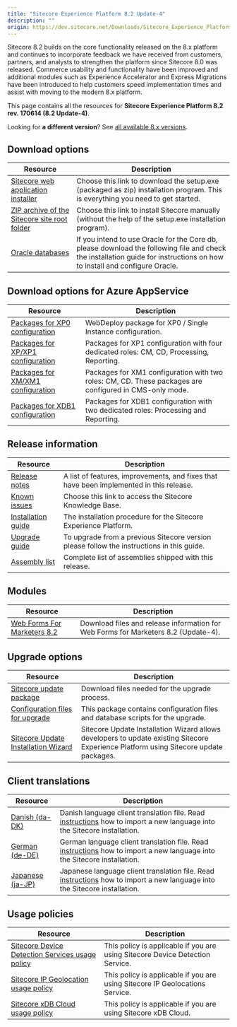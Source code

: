 ```yaml
---
title: "Sitecore Experience Platform 8.2 Update-4"
description: ""
origin: https://dev.sitecore.net/Downloads/Sitecore_Experience_Platform/82/Sitecore_Experience_Platform_82_Update4.aspx
---
```


Sitecore 8.2 builds on the core functionality released on the 8.x platform and continues to incorporate feedback we have received from customers, partners, and analysts to strengthen the platform since Sitecore 8.0 was released. Commerce usability and functionality have been improved and additional modules such as Experience Accelerator and Express Migrations have been introduced to help customers speed implementation times and assist with moving to the modern 8.x platform.

This page contains all the resources for **Sitecore Experience Platform 8.2 rev. 170614 (8.2 Update-4)**.

Looking for **a different version**? See [all available 8.x versions](/downloads/Sitecore_Experience_Platform).

## Download options

 | Resource | Description |
 | --- | --- |
 | [Sitecore web application installer](https://scdp.blob.core.windows.net/downloads/Sitecore%20Experience%20Platform/82/Sitecore%20Experience%20Platform%2082%20Update4/Secure/Sitecore%208.2%20rev.%20170614%20(exe).zip) | Choose this link to download the setup.exe (packaged as zip) installation program. This is everything you need to get started. |
 | [ZIP archive of the Sitecore site root folder](https://scdp.blob.core.windows.net/downloads/Sitecore%20Experience%20Platform/82/Sitecore%20Experience%20Platform%2082%20Update4/Secure/Sitecore%208.2%20rev.%20170614.zip) | Choose this link to install Sitecore manually (without the help of the setup.exe installation program). |
 | [Oracle databases](https://scdp.blob.core.windows.net/downloads/Sitecore%20Experience%20Platform/82/Sitecore%20Experience%20Platform%2082%20Update4/Secure/Sitecore%208.2%20rev.%20170614%20(oracle%20dbs).zip) | If you intend to use Oracle for the Core db, please download the following file and check the installation guide for instructions on how to install and configure Oracle. |

## Download options for Azure AppService

 | Resource | Description |
 | --- | --- |
 | [Packages for XP0 configuration](https://scdp.blob.core.windows.net/downloads/Sitecore%20Experience%20Platform/82/Sitecore%20Experience%20Platform%2082%20Update4/Secure/Sitecore%208.2%20rev.%20170614%20(WDP%20XP0%20package).zip) | WebDeploy package for XP0 / Single Instance configuration. |
 | [Packages for XP/XP1 configuration](https://scdp.blob.core.windows.net/downloads/Sitecore%20Experience%20Platform/82/Sitecore%20Experience%20Platform%2082%20Update4/Secure/Sitecore%208.2%20rev.%20170614%20(WDP%20XP1%20packages).zip) | Packages for XP1 configuration with four dedicated roles: CM, CD, Processing, Reporting. |
 | [Packages for XM/XM1 configuration](https://scdp.blob.core.windows.net/downloads/Sitecore%20Experience%20Platform/82/Sitecore%20Experience%20Platform%2082%20Update4/Secure/Sitecore%208.2%20rev.%20170614%20(WDP%20XM1%20packages).zip) | Packages for XM1 configuration with two roles: CM, CD. These packages are configured in CMS-only mode. |
 | [Packages for XDB1 configuration](https://scdp.blob.core.windows.net/downloads/Sitecore%20Experience%20Platform/82/Sitecore%20Experience%20Platform%2082%20Update4/Secure/Sitecore%208.2%20rev.%20170614%20(WDP%20XDB1%20packages).zip) | Packages for XDB1 configuration with two dedicated roles: Processing and Reporting. |

## Release information

 | Resource | Description |
 | --- | --- |
 | [Release notes](/downloads/Sitecore_Experience_Platform/82/Sitecore_Experience_Platform_82_Update4/Release_Notes) | A list of features, improvements, and fixes that have been implemented in this release. |
 | [Known issues](https://kb.sitecore.net/articles/631685) | Choose this link to access the Sitecore Knowledge Base. |
 | [Installation guide](https://scdp.blob.core.windows.net/downloads/Sitecore%20Experience%20Platform/82/Sitecore%20Experience%20Platform%2082%20Update4/Secure/Installation-Guide-SC82-Update-4.pdf) | The installation procedure for the Sitecore Experience Platform. |
 | [Upgrade guide](https://scdp.blob.core.windows.net/downloads/Sitecore%20Experience%20Platform/82/Sitecore%20Experience%20Platform%2082%20Update4/Secure/Sitecore-8.2-Update-4-Upgrade-Guide.pdf) | To upgrade from a previous Sitecore version please follow the instructions in this guide. |
 | [Assembly list](https://scdp.blob.core.windows.net/downloads/Sitecore%20Experience%20Platform/82/Sitecore%20Experience%20Platform%2082%20Update4/Secure/Sitecore.Platform.Assemblies%208.2%20rev.%20170614.txt) | Complete list of assemblies shipped with this release. |

## Modules

 | Resource | Description |
 | --- | --- |
 | [Web Forms For Marketers 8.2](/downloads/Web_Forms_For_Marketers/82/Web_Forms_For_Marketers_82_Update4) | Download files and release information for Web Forms for Marketers 8.2 (Update-4). |

## Upgrade options

 | Resource | Description |
 | --- | --- |
 | [Sitecore update package](https://scdp.blob.core.windows.net/downloads/Sitecore%20Experience%20Platform/82/Sitecore%20Experience%20Platform%2082%20Update4/Secure/Sitecore%208.2%20rev.%20170614%20(update%20package).zip) | Download files needed for the upgrade process. |
 | [Configuration files for upgrade](https://scdp.blob.core.windows.net/downloads/Sitecore%20Experience%20Platform/82/Sitecore%20Experience%20Platform%2082%20Update4/Secure/Sitecore%208.2%20rev.%20170614%20(config%20files).zip) | This package contains configuration files and database scripts for the upgrade. |
 | [Sitecore Update Installation Wizard](https://scdp.blob.core.windows.net/downloads/Sitecore%20Experience%20Platform/82/Sitecore%20Experience%20Platform%2082%20Update2/Secure/Sitecore%20Update%20Installation%20Wizard%202.0.1%20rev.%20161216.zip) | Sitecore Update Installation Wizard allows developers to update existing Sitecore Experience Platform using Sitecore update packages. |

## Client translations

 | Resource | Description |
 | --- | --- |
 | [Danish (da-DK)](https://scdp.blob.core.windows.net/downloads/Sitecore%20Experience%20Platform/82/Sitecore%20Experience%20Platform%2082%20Update4/Secure/Sitecore%208.2%20rev.%20170614%20(da-DK).zip) | Danish language client translation file. Read [instructions](https://doc.sitecore.com/xp/en/users/90/sitecore-experience-platform/add-a-new-language-to-system-settings.html) how to import a new language into the Sitecore installation. |
 | [German (de-DE)](https://scdp.blob.core.windows.net/downloads/Sitecore%20Experience%20Platform/82/Sitecore%20Experience%20Platform%2082%20Update4/Secure/Sitecore%208.2%20rev.%20170614%20(de-DE).zip) | German language client translation file. Read [instructions](https://doc.sitecore.com/xp/en/users/90/sitecore-experience-platform/add-a-new-language-to-system-settings.html) how to import a new language into the Sitecore installation. |
 | [Japanese (ja-JP)](https://scdp.blob.core.windows.net/downloads/Sitecore%20Experience%20Platform/82/Sitecore%20Experience%20Platform%2082%20Update4/Secure/Sitecore%208.2%20rev.%20170614%20(ja-JP).zip) | Japanese language client translation file. Read [instructions](https://doc.sitecore.com/xp/en/users/90/sitecore-experience-platform/add-a-new-language-to-system-settings.html) how to import a new language into the Sitecore installation. |

## Usage policies

 | Resource | Description |
 | --- | --- |
 | [Sitecore Device Detection Services usage policy](/downloads/Sitecore_Experience_Platform/Sitecore_Device_Detection_Services_Usage_Policy) | This policy is applicable if you are using Sitecore Device Detection Service. |
 | [Sitecore IP Geolocation usage policy](/downloads/Sitecore_Experience_Platform/Sitecore_IP_Geolocation_Usage_Policy) | This policy is applicable if you are using Sitecore IP Geolocations Service. |
 | [Sitecore xDB Cloud usage policy](/downloads/Sitecore_Experience_Platform/Sitecore_xDB_Cloud_Usage_Policy) | This policy is applicable if you are using Sitecore xDB Cloud. |